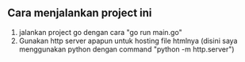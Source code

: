 ## Cara menjalankan project ini

1. jalankan project go dengan cara "go run main.go"
2. Gunakan http server apapun untuk hosting file htmlnya (disini saya menggunakan python dengan command "python -m http.server")